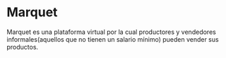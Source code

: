 # Marquet
Marquet es una plataforma virtual por la cual productores y vendedores informales(aquellos que no tienen un salario mínimo) pueden vender sus productos.
